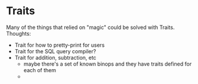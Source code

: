 # Traits

Many of the things that relied on "magic" could be solved with Traits. Thoughts:

* Trait for how to pretty-print for users
* Trait for the SQL query compiler?
* Trait for addition, subtraction, etc
  * maybe there's a set of known binops and they have traits defined for each of them
  * 

